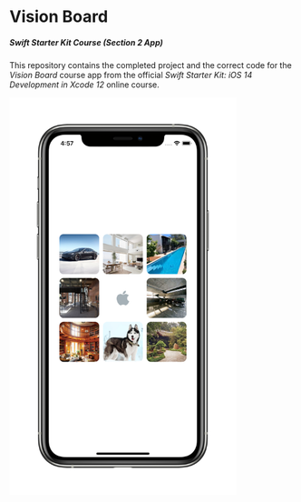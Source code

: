 # Vision Board
##### Swift Starter Kit Course (Section 2 App)

This repository contains the completed project and the correct code for the *Vision Board* course app from the official *Swift Starter Kit: iOS 14 Development in Xcode 12* online course.

<img src="Resources/VisionBoard_AppComplete.png" width="400"/>
